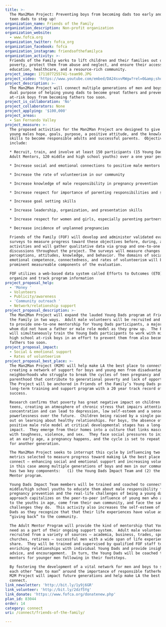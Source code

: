 ```yaml
---
title: >-
  The Man2Man Project: Preventing boys from becoming dads too early and helping
  teen dads to step up!
organization_name: Friends of the Family
organization_description: Non-profit organization
organization_website:
  - www.fofca.org
organization_twitter: fofca_org
organization_facebook: fofca
organization_instagram: friendsofthefamilyca
organization_activity: >-
  Friends of the Family works to lift children and their families out of
  poverty, protect them from abuse and neglect, and ensure their access to
  education, healthcare, and a resource-rich community.
project_image: 1711077255741-team90.JPG
project_video: 'https://www.youtube.com/embed/DA24svvRWgw?rel=0&amp;showinfo=0'
project_description: >-
  The Man2Man Project will connect multiple generations of men and boys for the
  dual purpose of helping young dads to become great fathers and preventing
  at-risk boys from becoming fathers too soon.
project_is_collaboration: 'No'
project_collaborators: None
project_applying: '$100,000'
project_areas:
  - San Fernando Valley
project_measure: >-
  The proposed activities for the Man2Man Project are designed to give at-risk
  young males hope, goals, purpose, a positive attitude, and the knowledge and
  skills to become responsible adults and successful parents.  Objectives
  include:

  * Recruit, train, and involve at least 150 participants (15 Young Dads, 15
  Adult Mentors, 120 middle and high school youths) over a one year period

  * Increase social and emotional connections to positive male mentors and peers

  * Increase the rate of volunteerism in our community

  * Increase knowledge of male responsibility in pregnancy prevention

  * Increase respect for importance of parenting responsibilities and skills

  * Increase goal setting skills

  * Increase leadership, organization, and presentation skills

  * Increase respect for women and girls, especially parenting partners

  * Decrease incidence of unplanned pregnancies

  Friends of the Family (FOF) will develop and administer validated evaluation
  surveys to measure progress toward these objectives before, during, and after
  activities and will gather qualitative data via group and one-to-one
  discussions throughout the project. The surveys will measure changes in
  perceptions, attitudes, knowledge, and behavior. The domains of social and
  emotional competence, connectedness, and rates of volunteerism will be
  prominent measureable components of the evaluation.

  FOF utilizes a web-based data system called Efforts to Outcomes (ETO) to
  organize and track program information
project_proposal_help:
  - 'Money '
  - Volunteers
  - Publicity/awareness
  - 'Community outreach '
  - Network/relationship support
project_proposal_description: >-
  The Man2Man Project will expand the lauded Young Dads program at Friends of
  the Family in two ways.  Adult male volunteers will be recruited and trained
  to provide one-to-one mentorship for Young Dads participants, a majority of
  whom did not have a father or male role model as they grew up.  The Project
  will simultaneously train the Young Dads participants to work with middle and
  high school at-risk boys in an effort to prevent them from also becoming
  fathers too soon.
project_proposal_impact:
  - Social & emotional support
  - Rates of volunteerism
project_proposal_best_place: >-
  The Man2Man Project (M2M) will help make LA the best place to connect by
  creating a network of support for boys and young men from disadvantaged
  neighborhoods who struggle to break the cycles of teen pregnancy and single
  parenthood that contribute to generational poverty and lack of opportunity. 
  The Project will be anchored in Friends of the Family’s Young Dads program, a
  long-term training and support program with a 20 year track record of
  success. 

  Research confirms that poverty has great negative impact on children and
  teens, creating an atmosphere of chronic stress that impairs attention and
  concentration and can lead to depression, low self-esteem and a sense of
  powerlessness over the future.  Children being raised by a single parent miss
  out on learning about healthy relationships. For boys, the absence of a
  positive male role model at critical developmental stages has a long-lasting
  impact.  They emerge from their homes into a culture that links masculinity
  with toughness, violence, and sex.  They face social pressures to initiate sex
  at an early age, a pregnancy happens, and the cycle is set to repeat itself
  for another generation. 

  The Man2Man Project seeks to interrupt this cycle by influencing two key
  metrics selected to measure progress toward making LA the best place to
  connect – enhancing social and emotional support and increasing volunteerism,
  in this case among multiple generations of boys and men in our community.  It
  has two key components:   (1) the Young Dads Impact Team and (2) the Adult
  Mentor program.

  Young Dads Impact Team members will be trained and coached to connect with
  middle/high school youths to educate them about male responsibility for teen
  pregnancy prevention and the real-life challenges of being a young dad.  This
  approach capitalizes on the peer-to-peer influence of young men who are close
  to the youths in age, come from their own community, and face the same
  challenges they do.  This activity also increases the self-esteem of the Young
  Dads as they recognize that that their life experiences have value as they are
  “giving back” to the community.

  The Adult Mentor Program will provide the kind of mentorship that Young Dads
  need as a part of their ongoing support system.  Adult male volunteers will be
  recruited from a variety of sources – academia, business, trades, sports,
  churches, retirees – successful men with a wide span of life experience to
  share.  They will be trained and supervised by qualified FOF staff to develop
  enriching relationships with individual Young Dads and provide insight,
  advice, and encouragement.  In turn, the Young Dads will be coached to become
  mentors for younger men following in their footsteps.

  By fostering the development of a vital network for men and boys to support
  each other “man to man” around the importance of responsible fatherhood, the
  M2M Project will impact future generations and help make LA the best place to
  connect.
link_newsletter: 'http://bit.ly/1y9j6GR'
link_volunteer: 'http://bit.ly/2dzf5Yg'
link_donate: 'https://www.fofca.org/donatenew.php'
plan_id: 83044
order: 14
category: connect
uri: /connect/friends-of-the-family/

---
```

